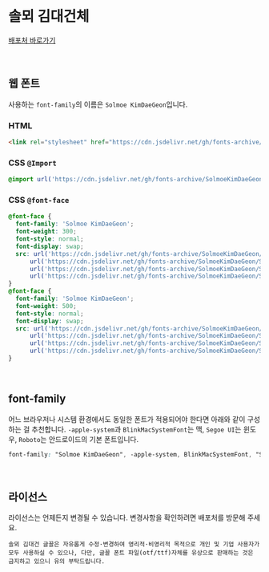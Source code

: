 # 솔뫼 김대건체

[배포처 바로가기](http://www.kimdaegeon.com/design/node/?menu=font)

&nbsp;

## 웹 폰트

사용하는 `font-family`의 이름은 `Solmoe KimDaeGeon`입니다.

### HTML

```html
<link rel="stylesheet" href="https://cdn.jsdelivr.net/gh/fonts-archive/SolmoeKimDaeGeon/SolmoeKimDaeGeon.css" type="text/css"/>
```

### CSS `@Import`

```css
@import url('https://cdn.jsdelivr.net/gh/fonts-archive/SolmoeKimDaeGeon/SolmoeKimDaeGeon.css');
```

### CSS `@font-face`

```css
@font-face {
  font-family: 'Solmoe KimDaeGeon';
  font-weight: 300;
  font-style: normal;
  font-display: swap;
  src: url('https://cdn.jsdelivr.net/gh/fonts-archive/SolmoeKimDaeGeon/SolmoeKimDaeGeon-Light.woff2') format('woff2'),
      url('https://cdn.jsdelivr.net/gh/fonts-archive/SolmoeKimDaeGeon/SolmoeKimDaeGeon-Light.woff') format('woff'),
      url('https://cdn.jsdelivr.net/gh/fonts-archive/SolmoeKimDaeGeon/SolmoeKimDaeGeon-Light.otf') format('opentype'),
      url('https://cdn.jsdelivr.net/gh/fonts-archive/SolmoeKimDaeGeon/SolmoeKimDaeGeon-Light.ttf') format('truetype');
}
@font-face {
  font-family: 'Solmoe KimDaeGeon';
  font-weight: 500;
  font-style: normal;
  font-display: swap;
  src: url('https://cdn.jsdelivr.net/gh/fonts-archive/SolmoeKimDaeGeon/SolmoeKimDaeGeon-Medium.woff2') format('woff2'),
      url('https://cdn.jsdelivr.net/gh/fonts-archive/SolmoeKimDaeGeon/SolmoeKimDaeGeon-Medium.woff') format('woff'),
      url('https://cdn.jsdelivr.net/gh/fonts-archive/SolmoeKimDaeGeon/SolmoeKimDaeGeon-Medium.otf') format('opentype'),
      url('https://cdn.jsdelivr.net/gh/fonts-archive/SolmoeKimDaeGeon/SolmoeKimDaeGeon-Medium.ttf') format('truetype');
}
```

&nbsp;

## font-family

어느 브라우저나 시스템 환경에서도 동일한 폰트가 적용되어야 한다면 아래와 같이 구성하는 걸 추천합니다. `-apple-system`과 `BlinkMacSystemFont`는 맥, `Segoe UI`는 윈도우, `Roboto`는 안드로이드의 기본 폰트입니다.

```css
font-family: "Solmoe KimDaeGeon", -apple-system, BlinkMacSystemFont, "Segoe UI",Roboto, Oxygen, Ubuntu, Cantarell, "Open Sans", "Helvetica Neue", sans-serif;
```

&nbsp;

## 라이선스

라이선스는 언제든지 변경될 수 있습니다. 변경사항을 확인하려면 배포처를 방문해 주세요.

```
솔뫼 김대건 글꼴은 자유롭게 수정·변경하여 영리적·비영리적 목적으로 개인 및 기업 사용자가 모두 사용하실 수 있으나, 다만, 글꼴 폰트 파일(otf/ttf)자체를 유상으로 판매하는 것은 금지하고 있으니 유의 부탁드립니다.
```
